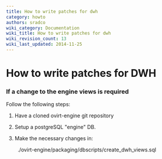 ```yaml
---
title: How to write patches for dwh
category: howto
authors: sradco
wiki_category: Documentation
wiki_title: How to write patches for dwh
wiki_revision_count: 13
wiki_last_updated: 2014-11-25
---
```


# How to write patches for DWH

### If a change to the engine views is required

Follow the following steps:

1.  Have a cloned ovirt-engine git repository
2.  Setup a postgreSQL "engine" DB.
3.  Make the necessary changes in:

        ./ovirt-engine/packaging/dbscripts/create_dwh_views.sql
